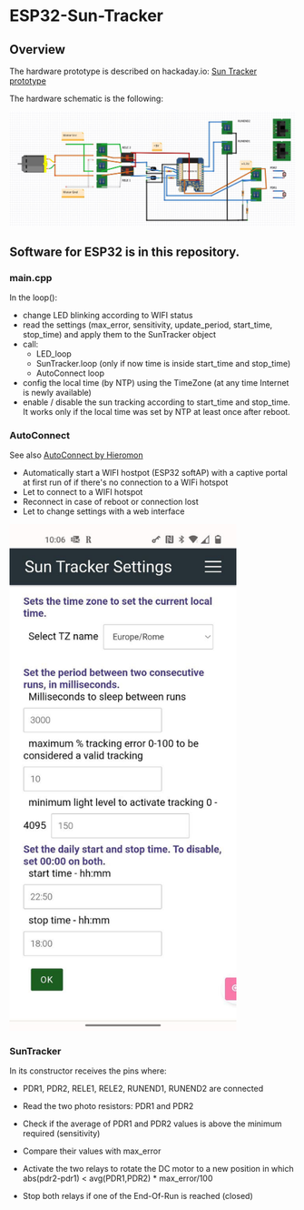 # ESP32-Sun-Tracker

## Overview

The hardware prototype is described on hackaday.io: [Sun Tracker prototype](https://hackaday.io/project/188318-sun-tracker-prototype)

The hardware schematic is the following:

![](https://github.com/guido57/ESP32-Sun-Tracker/blob/master/docs/schematic.jpg)

## Software for ESP32 is in this repository.

### main.cpp

In the loop():
* change LED blinking according to WIFI status
* read the settings (max_error, sensitivity, update_period, start_time, stop_time) and apply them to the SunTracker object
* call:
  * LED_loop
  * SunTracker.loop (only if now time is inside start_time and stop_time)
  * AutoConnect loop
* config the local time (by NTP) using the TimeZone (at any time Internet is newly available)
* enable / disable the sun tracking according to start_time and stop_time. It works only if the local time was set by NTP at least once after reboot.   

### AutoConnect

See also 
<a href="https://hieromon.github.io/AutoConnect/index.html" target="_blank">AutoConnect by Hieromon</a>

* Automatically start a WIFI hostpot (ESP32 softAP) with a captive portal at first run of if there's no connection to a WIFi hotspot
* Let to connect to a WIFI hotspot
* Reconnect in case of reboot or connection lost
* Let to change settings with a web interface

<img src="https://github.com/guido57/ESP32-Sun-Tracker/blob/master/docs/AutoConnect-settings.jpg" alt="drawing" width="400"/>

### SunTracker

In its constructor receives the pins where:
* PDR1, PDR2, RELE1, RELE2, RUNEND1, RUNEND2 
are connected 

* Read the two photo resistors: PDR1 and PDR2
* Check if the average of PDR1 and PDR2 values is above the minimum required (sensitivity)
* Compare their values with max_error
* Activate the two relays to rotate the DC motor to a new position in which abs(pdr2-pdr1) < avg(PDR1,PDR2) * max_error/100
* Stop both relays if one of the End-Of-Run is reached (closed)



